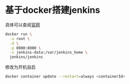 # 基于docker搭建jenkins

具体可以查阅[官网](https://www.jenkins.io/zh/doc/book/installing/#%E5%9C%A8macos%E5%92%8Clinux%E4%B8%8A)

```sh
docker run \
  -u root \
  -d \
  -p 8080:8080 \
  -v jenkins-data:/var/jenkins_home \
  jenkins/jenkins
```

修改为开机自启

```sh
docker container update --restart=always <containerId>
```
